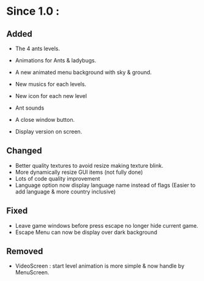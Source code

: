 # Since 1.0 :

## Added
- The 4 ants levels.
- Animations for Ants & ladybugs.
- A new animated menu background with sky & ground.

- New musics for each levels.
- New icon for each new level
- Ant sounds
- A close window button.
- Display version on screen.

## Changed
- Better quality textures to avoid resize making texture blink.
- More dynamically resize GUI items (not fully done)
- Lots of code quality improvement
- Language option now display language name instead of flags (Easier to add language & more country inclusive)

## Fixed
- Leave game windows before press escape no longer hide current game.
- Escape Menu can now be display over dark background

## Removed
- VideoScreen : start level animation is more simple & now handle by MenuScreen.